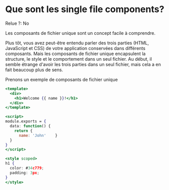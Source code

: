 # Que sont les single file components?

Relue ?: No

Les composants de fichier unique sont un concept facile à comprendre.  

Plus tôt, vous avez peut-être entendu parler des trois parties (HTML, JavaScript et CSS) de votre application conservées dans différents composants.  Mais les 
composants de fichier unique encapsulent la structure, le style et le 
comportement dans un seul fichier.  Au début, il semble étrange d'avoir 
les trois parties dans un seul fichier, mais cela a en fait beaucoup 
plus de sens.

Prenons un exemple de composants de fichier unique

```jsx
<template>
  <div>
    <h1>Welcome {{ name }}!</h1>
  </div>
</template>

<script>
module.exports = {
  data: function() {
    return {
      name: 'John'    }
  }
}
</script>

<style scoped>
h1 {
  color: #34c779;
  padding: 3px;
}
</style>
```